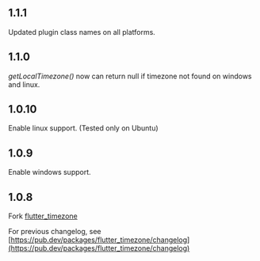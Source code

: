 ## 1.1.1

Updated plugin class names on all platforms.

## 1.1.0

*getLocalTimezone()* now can return null if timezone not found on windows and linux.

## 1.0.10

Enable linux support. (Tested only on Ubuntu)

## 1.0.9

Enable windows support.

## 1.0.8

Fork [flutter_timezone](https://github.com/tjarvstrand/flutter_timezone)

For previous changelog, see [https://pub.dev/packages/flutter_timezone/changelog](https://pub.dev/packages/flutter_timezone/changelog)